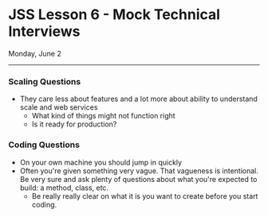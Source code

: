 # JSS Lesson 6 - Mock Technical Interviews

Monday, June 2

---

### Scaling Questions

* They care less about features and a lot more about ability to understand scale and web services 
	* What kind of things might not function right
	* Is it ready for production?

### Coding Questions

* On your own machine you should jump in quickly
* Often you're given something very vague. That vagueness is intentional. Be very sure and ask plenty of questions about what you're expected to build: a method, class, etc. 
	* Be really really clear on what it is you want to create before you start coding. 